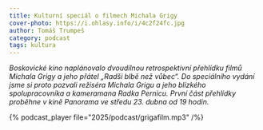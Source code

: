 ```yaml
---
title: Kulturní speciál o filmech Michala Grigy
cover-photo: https://i.ohlasy.info/i/4c2f24fc.jpg
author: Tomáš Trumpeš
category: podcast
tags: kultura
---
```


*Boskovické kino naplánovalo dvoudílnou retrospektivní přehlídku filmů Michala Grigy a jeho přátel „Radši blbě než vůbec“. Do speciálního vydání jsme si proto pozvali režiséra Michala Grigu a jeho blízkého spolupracovníka a kameramana Radka Pernicu. První část přehlídky proběhne v kině Panorama ve středu 23. dubna od 19 hodin.*

{% podcast_player file="2025/podcast/grigafilm.mp3" /%}